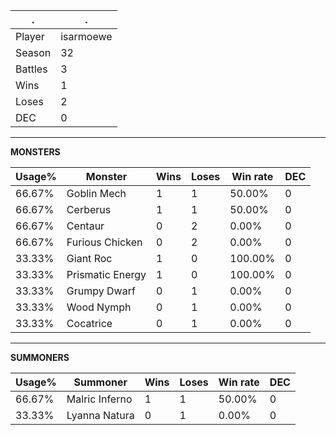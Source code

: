 .|.
|-|-
Player|isarmoewe
Season|32
Battles|3
Wins|1
Loses|2
DEC|0

---
**MONSTERS**

Usage%|Monster|Wins|Loses|Win rate|DEC|
-|-|-|-|-|-|
66.67%|Goblin Mech|1|1|50.00%|0|
66.67%|Cerberus|1|1|50.00%|0|
66.67%|Centaur|0|2|0.00%|0|
66.67%|Furious Chicken|0|2|0.00%|0|
33.33%|Giant Roc|1|0|100.00%|0|
33.33%|Prismatic Energy|1|0|100.00%|0|
33.33%|Grumpy Dwarf|0|1|0.00%|0|
33.33%|Wood Nymph|0|1|0.00%|0|
33.33%|Cocatrice|0|1|0.00%|0|

---
**SUMMONERS**

Usage%|Summoner|Wins|Loses|Win rate|DEC|
-|-|-|-|-|-|
66.67%|Malric Inferno|1|1|50.00%|0|
33.33%|Lyanna Natura|0|1|0.00%|0|
